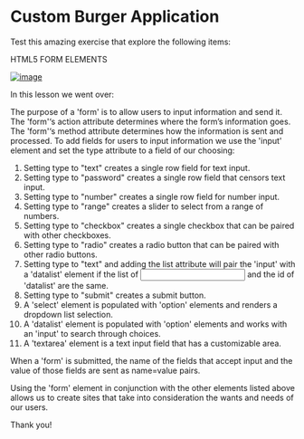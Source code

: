 # Custom Burger Application
Test this amazing exercise that explore the following items:

HTML5 FORM ELEMENTS

<a href="https://rodrigofelga.github.io/Custom-Burger-Order/">![image](https://user-images.githubusercontent.com/54859866/202075311-d5ba546b-109e-4530-bca8-f33cbd1b6180.png)</a>


In this lesson we went over:

The purpose of a 'form' is to allow users to input information and send it.
The 'form'‘s action attribute determines where the form’s information goes.
The 'form'‘s method attribute determines how the information is sent and processed.
To add fields for users to input information we use the 'input' element and set the type attribute to a field of our choosing:

1. Setting type to "text" creates a single row field for text input.
2. Setting type to "password" creates a single row field that censors text input.
3. Setting type to "number" creates a single row field for number input.
4. Setting type to "range" creates a slider to select from a range of numbers.
5. Setting type to "checkbox" creates a single checkbox that can be paired with other checkboxes.
6. Setting type to "radio" creates a radio button that can be paired with other radio buttons.
7. Setting type to "text" and adding the list attribute will pair the 'input' with a 'datalist' element if the list of <input> and the id of 'datalist' are the same.
8. Setting type to "submit" creates a submit button.
9. A 'select' element is populated with 'option' elements and renders a dropdown list selection.
10. A 'datalist' element is populated with 'option' elements and works with an 'input' to search through choices.
11. A 'textarea' element is a text input field that has a customizable area.

When a 'form' is submitted, the name of the fields that accept input and the value of those fields are sent as name=value pairs.

Using the 'form' element in conjunction with the other elements listed above allows us to create sites that take into consideration the wants and needs of our users. 

Thank you!
